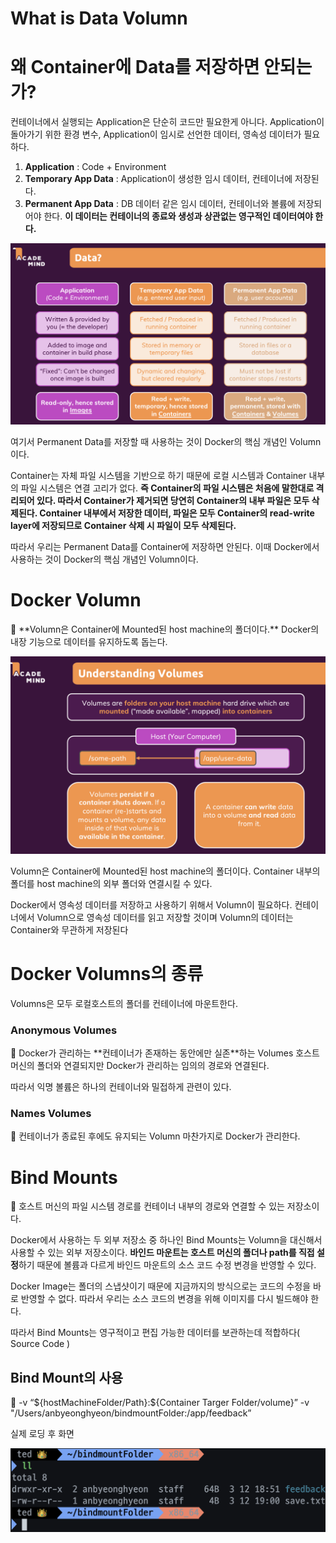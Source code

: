 # What is Data Volumn

# 왜 Container에 Data를 저장하면 안되는가?

컨테이너에서 실행되는 Application은 단순히 코드만 필요한게 아니다. Application이 돌아가기 위한 환경 변수, Application이 임시로 선언한 데이터, 영속성 데이터가 필요하다.

1. **Application** : Code + Environment
2. **Temporary App Data** : Application이 생성한 임시 데이터, 컨테이너에 저장된다.
3. **Permanent App Data** : DB 데이터 같은 임시 데이터, 컨테이너와 볼륨에 저장되어야 한다. **이 데이터는 컨테이너의 종료와 생성과 상관없는 영구적인 데이터여야 한다.**

![Untitled](What%20is%20Data%20Volumn%2069a116cda4164775b2a4b54ec184e633/Untitled.png)

여기서 Permanent Data를 저장할 때 사용하는 것이 Docker의 핵심 개념인 Volumn이다.

Container는 자체 파일 시스템을 기반으로 하기 때문에 로컬 시스템과 Container 내부의 파일 시스템은 연결 고리가 없다. **즉 Container의 파일 시스템은 처음에 말한대로 격리되어 있다. 따라서 Container가 제거되면 당연히 Container의 내부 파일은 모두 삭제된다. Container 내부에서 저장한 데이터, 파일은 모두 Container의 read-write layer에 저장되므로 Container 삭제 시 파일이 모두 삭제된다.**

따라서 우리는 Permanent Data를 Container에 저장하면 안된다. 이때 Docker에서 사용하는 것이 Docker의 핵심 개념인 Volumn이다.

# Docker Volumn

<aside>
📢 **Volumn은 Container에 Mounted된 host machine의 폴더이다.** 
Docker의 내장 기능으로 데이터를 유지하도록 돕는다.

</aside>

![Untitled](What%20is%20Data%20Volumn%2069a116cda4164775b2a4b54ec184e633/Untitled%201.png)

Volumn은 Container에 Mounted된 host machine의 폴더이다. Container 내부의 폴더를 host machine의 외부 폴더와 연결시킬 수 있다. 

Docker에서 영속성 데이터를 저장하고 사용하기 위해서 Volumn이 필요하다. 컨테이너에서 Volumn으로 영속성 데이터를 읽고 저장할 것이며 Volumn의 데이터는 Container와 무관하게 저장된다

# Docker Volumns의 종류

Volumns은 모두 로컬호스트의 폴더를 컨테이너에 마운트한다. 

### Anonymous Volumes

<aside>
📢 Docker가 관리하는 **컨테이너가 존재하는 동안에만 실존**하는 Volumes 
호스트 머신의 폴더와 연결되지만 Docker가 관리하는 임의의 경로와 연결된다.

</aside>

따라서 익명 볼륨은 하나의 컨테이너와 밀접하게 관련이 있다.

### Names Volumes

<aside>
📢 컨테이너가 종료된 후에도 유지되는 Volumn
마찬가지로 Docker가 관리한다.

</aside>

# Bind Mounts

<aside>
📢 호스트 머신의 파일 시스템 경로를 컨테이너 내부의 경로와 연결할 수 있는 저장소이다.

</aside>

Docker에서 사용하는 두 외부 저장소 중 하나인 Bind Mounts는 Volumn을 대신해서 사용할 수 있는 외부 저장소이다. **바인드 마운트는 호스트 머신의 폴더나 path를 직접 설정**하기 때문에 볼륨과 다르게 바인드 마운트의 소스 코드 수정 변경을 반영할 수 있다.

Docker Image는 폴더의 스냅샷이기 때문에 지금까지의 방식으로는 코드의 수정을 바로 반영할 수 없다. 따라서 우리는 소스 코드의 변경을 위해 이미지를 다시 빌드해야 한다.

따라서 Bind Mounts는 영구적이고 편집 가능한 데이터를 보관하는데 적합하다( Source Code )

## Bind Mount의 사용

<aside>
📢 -v “${hostMachineFolder/Path}:${Container Targer Folder/volume}”
-v "/Users/anbyeonghyeon/bindmountFolder:/app/feedback”

</aside>

실제 로딩 후 화면

![Untitled](What%20is%20Data%20Volumn%2069a116cda4164775b2a4b54ec184e633/Untitled%202.png)